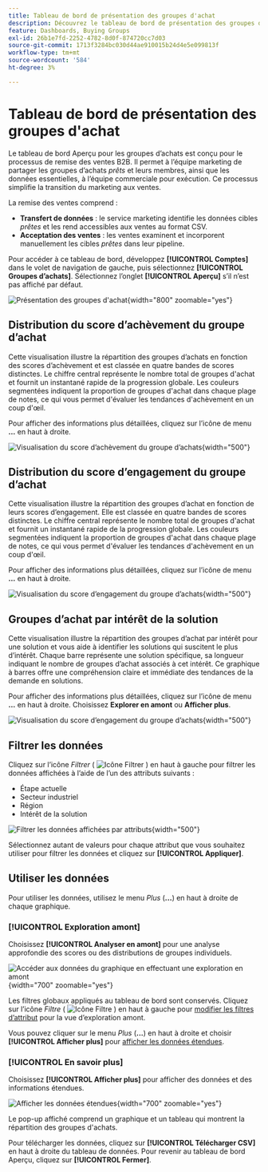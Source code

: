 ```yaml
---
title: Tableau de bord de présentation des groupes d'achat
description: Découvrez le tableau de bord de présentation des groupes d’achats et comment il permet la remise des ventes à l’équipe marketing.
feature: Dashboards, Buying Groups
exl-id: 26b1e7fd-2252-4782-8d0f-874720cc7d03
source-git-commit: 1713f3284bc030d44ae910015b24d4e5e099813f
workflow-type: tm+mt
source-wordcount: '584'
ht-degree: 3%

---
```


# Tableau de bord de présentation des groupes d&#39;achat

Le tableau de bord Aperçu pour les groupes d’achats est conçu pour le processus de remise des ventes B2B. Il permet à l’équipe marketing de partager les groupes d’achats _prêts_ et leurs membres, ainsi que les données essentielles, à l’équipe commerciale pour exécution. Ce processus simplifie la transition du marketing aux ventes.

La remise des ventes comprend :

* **Transfert de données** : le service marketing identifie les données cibles _prêtes_ et les rend accessibles aux ventes au format CSV. 
* **Acceptation des ventes** : les ventes examinent et incorporent manuellement les cibles _prêtes_ dans leur pipeline.

Pour accéder à ce tableau de bord, développez **[!UICONTROL Comptes]** dans le volet de navigation de gauche, puis sélectionnez **[!UICONTROL Groupes d’achats]**. Sélectionnez l’onglet **[!UICONTROL Aperçu]** s’il n’est pas affiché par défaut.

![Présentation des groupes d&#39;achat](./assets/buying-groups-overview.png){width="800" zoomable="yes"}
<!--
## Buying Group Status

Gain insights into your buying groups' progression with the Buying Group Status view. This visualization showcases the distribution of your buying groups categorized by their most recent status update within a specified time frame.

![Buying Groups overview](./assets/buying-groups-overview.png){width="800" zoomable="yes"}

**[!UICONTROL Status]** (y-axis): Track the journey of buying groups through various stages.
**[!UICONTROL Number of Buying Groups]** (x-axis): Quantify the number of buying groups at each status, providing a clear metric of your funnel's health and activity.

To generate a shareable PDF of your current view, click **[!UICONTROL Export]** at the top-right corner of the page. -->

## Distribution du score d’achèvement du groupe d’achat

Cette visualisation illustre la répartition des groupes d’achats en fonction des scores d’achèvement et est classée en quatre bandes de scores distinctes. Le chiffre central représente le nombre total de groupes d&#39;achat et fournit un instantané rapide de la progression globale. Les couleurs segmentées indiquent la proportion de groupes d&#39;achat dans chaque plage de notes, ce qui vous permet d&#39;évaluer les tendances d&#39;achèvement en un coup d&#39;œil.

Pour afficher des informations plus détaillées, cliquez sur l’icône de menu **...** en haut à droite.

![Visualisation du score d’achèvement du groupe d’achats](./assets/buying-group-completion-score-chart.png){width="500"}

## Distribution du score d’engagement du groupe d’achat

Cette visualisation illustre la répartition des groupes d’achat en fonction de leurs scores d’engagement. Elle est classée en quatre bandes de scores distinctes. Le chiffre central représente le nombre total de groupes d&#39;achat et fournit un instantané rapide de la progression globale. Les couleurs segmentées indiquent la proportion de groupes d&#39;achat dans chaque plage de notes, ce qui vous permet d&#39;évaluer les tendances d&#39;achèvement en un coup d&#39;œil.

Pour afficher des informations plus détaillées, cliquez sur l’icône de menu **...** en haut à droite.

![Visualisation du score d’engagement du groupe d’achats](./assets/buying-group-completion-score-chart.png){width="500"}

## Groupes d’achat par intérêt de la solution

Cette visualisation illustre la répartition des groupes d’achat par intérêt pour une solution et vous aide à identifier les solutions qui suscitent le plus d’intérêt. Chaque barre représente une solution spécifique, sa longueur indiquant le nombre de groupes d’achat associés à cet intérêt. Ce graphique à barres offre une compréhension claire et immédiate des tendances de la demande en solutions.

Pour afficher des informations plus détaillées, cliquez sur l’icône de menu **...** en haut à droite. Choisissez **Explorer en amont** ou **Afficher plus**.

![Visualisation du score d’engagement du groupe d’achats](./assets/buying-group-by-solution-interest-chart.png){width="500"}

## Filtrer les données

Cliquez sur l’icône _Filtrer_ ( ![Icône Filtrer](../assets/do-not-localize/icon-filter.svg) ) en haut à gauche pour filtrer les données affichées à l’aide de l’un des attributs suivants :

* Étape actuelle
* Secteur industriel
* Région
* Intérêt de la solution

![Filtrer les données affichées par attributs](./assets/buying-group-overview-filters.png){width="500"}

Sélectionnez autant de valeurs pour chaque attribut que vous souhaitez utiliser pour filtrer les données et cliquez sur **[!UICONTROL Appliquer]**.

## Utiliser les données

Pour utiliser les données, utilisez le menu _Plus_ (**...**) en haut à droite de chaque graphique.

### [!UICONTROL Exploration amont]

Choisissez **[!UICONTROL Analyser en amont]** pour une analyse approfondie des scores ou des distributions de groupes individuels.

![Accéder aux données du graphique en effectuant une exploration en amont](./assets/buying-group-completion-score-drill-through-view.png){width="700" zoomable="yes"}

Les filtres globaux appliqués au tableau de bord sont conservés. Cliquez sur l’icône _Filtre_ ( ![Icône Filtre](../assets/do-not-localize/icon-filter.svg) ) en haut à gauche pour [modifier les filtres d’attribut](#filter-the-data) pour la vue d’exploration amont.

Vous pouvez cliquer sur le menu _Plus_ (**...**) en haut à droite et choisir **[!UICONTROL Afficher plus]** pour [afficher les données étendues](#view-more).

### [!UICONTROL En savoir plus]

Choisissez **[!UICONTROL Afficher plus]** pour afficher des données et des informations étendues.

![Afficher les données étendues](./assets/buying-group-engagement-score-view-more.png){width="700" zoomable="yes"}

Le pop-up affiché comprend un graphique et un tableau qui montrent la répartition des groupes d&#39;achats.

Pour télécharger les données, cliquez sur **[!UICONTROL Télécharger CSV]** en haut à droite du tableau de données. Pour revenir au tableau de bord Aperçu, cliquez sur **[!UICONTROL Fermer]**.
